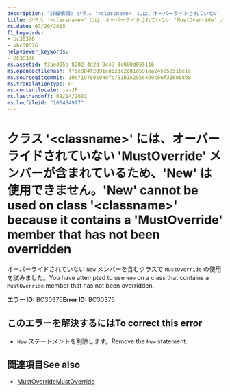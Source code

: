 ```yaml
---
description: "詳細情報: クラス '<classname>' には、オーバーライドされていない 'MustOverride' メンバーが含まれているため、'New' は使用できません"
title: クラス '<classname>' には、オーバーライドされていない 'MustOverride' メンバーが含まれているため、'New' は使用できません。
ms.date: 07/20/2015
f1_keywords:
- bc30376
- vbc30376
helpviewer_keywords:
- BC30376
ms.assetid: f3aed05a-8202-4d2d-9c49-3c000d055116
ms.openlocfilehash: ff5e884f2091ed623c2c81d591aa245e5851be1c
ms.sourcegitcommit: 10e719780594efc781b15295e499c66f316068b8
ms.translationtype: HT
ms.contentlocale: ja-JP
ms.lasthandoff: 02/14/2021
ms.locfileid: "100454977"
---
```

# <a name="new-cannot-be-used-on-class-classname-because-it-contains-a-mustoverride-member-that-has-not-been-overridden"></a><span data-ttu-id="b51be-103">クラス '\<classname>' には、オーバーライドされていない 'MustOverride' メンバーが含まれているため、'New' は使用できません。</span><span class="sxs-lookup"><span data-stu-id="b51be-103">'New' cannot be used on class '\<classname>' because it contains a 'MustOverride' member that has not been overridden</span></span>

<span data-ttu-id="b51be-104">オーバーライドされていない `New` メンバーを含むクラスで `MustOverride` の使用を試みました。</span><span class="sxs-lookup"><span data-stu-id="b51be-104">You have attempted to use `New` on a class that contains a `MustOverride` member that has not been overridden.</span></span>  
  
 <span data-ttu-id="b51be-105">**エラー ID:** BC30376</span><span class="sxs-lookup"><span data-stu-id="b51be-105">**Error ID:** BC30376</span></span>  
  
## <a name="to-correct-this-error"></a><span data-ttu-id="b51be-106">このエラーを解決するには</span><span class="sxs-lookup"><span data-stu-id="b51be-106">To correct this error</span></span>  
  
- <span data-ttu-id="b51be-107">`New` ステートメントを削除します。</span><span class="sxs-lookup"><span data-stu-id="b51be-107">Remove the `New` statement.</span></span>  
  
## <a name="see-also"></a><span data-ttu-id="b51be-108">関連項目</span><span class="sxs-lookup"><span data-stu-id="b51be-108">See also</span></span>

- [<span data-ttu-id="b51be-109">MustOverride</span><span class="sxs-lookup"><span data-stu-id="b51be-109">MustOverride</span></span>](../language-reference/modifiers/mustoverride.md)
